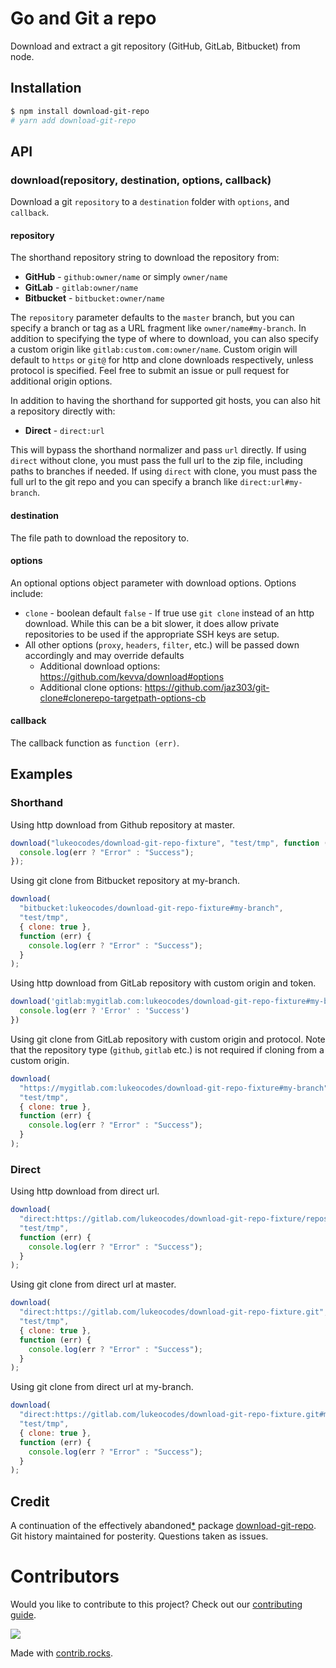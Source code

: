 # Go and Git a repo

Download and extract a git repository (GitHub, GitLab, Bitbucket) from node.

## Installation

```sh
$ npm install download-git-repo
# yarn add download-git-repo
```

## API

### download(repository, destination, options, callback)

Download a git `repository` to a `destination` folder with `options`, and `callback`.

#### repository

The shorthand repository string to download the repository from:

- **GitHub** - `github:owner/name` or simply `owner/name`
- **GitLab** - `gitlab:owner/name`
- **Bitbucket** - `bitbucket:owner/name`

The `repository` parameter defaults to the `master` branch, but you can specify a branch or tag as a URL fragment like `owner/name#my-branch`.
In addition to specifying the type of where to download, you can also specify a custom origin like `gitlab:custom.com:owner/name`.
Custom origin will default to `https` or `git@` for http and clone downloads respectively, unless protocol is specified.
Feel free to submit an issue or pull request for additional origin options.

In addition to having the shorthand for supported git hosts, you can also hit a repository directly with:

- **Direct** - `direct:url`

This will bypass the shorthand normalizer and pass `url` directly.
If using `direct` without clone, you must pass the full url to the zip file, including paths to branches if needed.
If using `direct` with clone, you must pass the full url to the git repo and you can specify a branch like `direct:url#my-branch`.

#### destination

The file path to download the repository to.

#### options

An optional options object parameter with download options. Options include:

- `clone` - boolean default `false` - If true use `git clone` instead of an http download. While this can be a bit slower, it does allow private repositories to be used if the appropriate SSH keys are setup.
- All other options (`proxy`, `headers`, `filter`, etc.) will be passed down accordingly and may override defaults
  - Additional download options: https://github.com/kevva/download#options
  - Additional clone options: https://github.com/jaz303/git-clone#clonerepo-targetpath-options-cb

#### callback

The callback function as `function (err)`.

## Examples

### Shorthand

Using http download from Github repository at master.

```javascript
download("lukeocodes/download-git-repo-fixture", "test/tmp", function (err) {
  console.log(err ? "Error" : "Success");
});
```

Using git clone from Bitbucket repository at my-branch.

```javascript
download(
  "bitbucket:lukeocodes/download-git-repo-fixture#my-branch",
  "test/tmp",
  { clone: true },
  function (err) {
    console.log(err ? "Error" : "Success");
  }
);
```

Using http download from GitLab repository with custom origin and token.

```javascript
download('gitlab:mygitlab.com:lukeocodes/download-git-repo-fixture#my-branch', 'test/tmp', { headers: { 'PRIVATE-TOKEN': '1234' } } function (err) {
  console.log(err ? 'Error' : 'Success')
})
```

Using git clone from GitLab repository with custom origin and protocol.
Note that the repository type (`github`, `gitlab` etc.) is not required if cloning from a custom origin.

```javascript
download(
  "https://mygitlab.com:lukeocodes/download-git-repo-fixture#my-branch",
  "test/tmp",
  { clone: true },
  function (err) {
    console.log(err ? "Error" : "Success");
  }
);
```

### Direct

Using http download from direct url.

```javascript
download(
  "direct:https://gitlab.com/lukeocodes/download-git-repo-fixture/repository/archive.zip",
  "test/tmp",
  function (err) {
    console.log(err ? "Error" : "Success");
  }
);
```

Using git clone from direct url at master.

```javascript
download(
  "direct:https://gitlab.com/lukeocodes/download-git-repo-fixture.git",
  "test/tmp",
  { clone: true },
  function (err) {
    console.log(err ? "Error" : "Success");
  }
);
```

Using git clone from direct url at my-branch.

```javascript
download(
  "direct:https://gitlab.com/lukeocodes/download-git-repo-fixture.git#my-branch",
  "test/tmp",
  { clone: true },
  function (err) {
    console.log(err ? "Error" : "Success");
  }
);
```

## Credit

A continuation of the effectively abandoned[\*](https://gitlab.com/flippidippi/download-git-repo/-/issues/63) package [download-git-repo](https://www.npmjs.com/package/download-git-repo). Git history maintained for posterity. Questions taken as issues.

# Contributors

Would you like to contribute to this project? Check out our [contributing guide](./.github/CONTRIBUTING.md).

<a href="https://github.com/lukeocodes/go-and-git-a-repo/graphs/contributors">
  <img src="https://contrib.rocks/image?repo=lukeocodes/go-and-git-a-repo" />
</a>

Made with [contrib.rocks](https://contrib.rocks).
